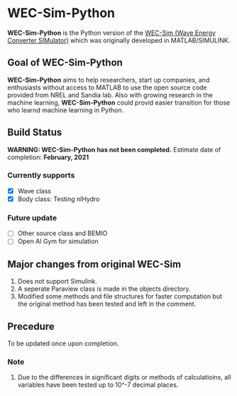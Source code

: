 # WEC-Sim-Python
**WEC-Sim-Python** is the Python version of the [WEC-Sim (Wave Energy Converter SIMulator)](https://github.com/WEC-Sim/WEC-Sim.git) which was originally developed in MATLAB/SIMULINK. 

## Goal of WEC-Sim-Python
**WEC-Sim-Python** aims to help researchers, start up companies, and enthusiasts without access to MATLAB to use the open source code provided from NREL and Sandia lab. Also with growing research in the machine learning, **WEC-Sim-Python** could provid easier transition for those who learnd machine learning in Python.

## Build Status
**WARNING: WEC-Sim-Python has not been completed.** Estimate date of completion: **February, 2021**
### Currently supports
- [x] Wave class
- [x] Body class: Testing nlHydro
### Future update
- [ ] Other source class and BEMIO 
- [ ] Open AI Gym for simulation

## Major changes from original WEC-Sim
1. Does not support Simulink.
3. A seperate Paraview class is made in the objects directory.
4. Modified some methods and file structures for faster computation but the original method has been tested and left in the comment.

## Precedure
To be updated once upon completion.

### Note
1. Due to the  differences in significant digits or methods of calculatioins, all variables have been tested up to 10^-7 decimal places.
